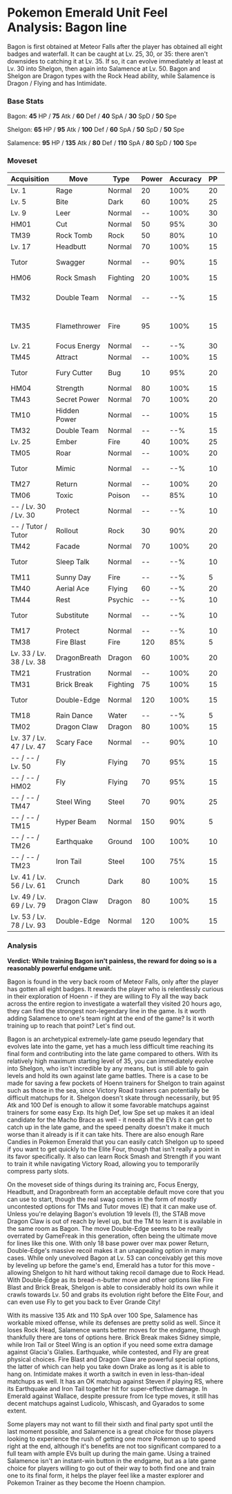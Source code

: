 # Pokemon Emerald Unit Feel Analysis: Bagon line

Bagon is first obtained at Meteor Falls after the player has obtained all eight badges and waterfall. It can be caught at Lv. 25, 30, or 35: there aren't downsides to catching it at Lv. 35. If so, it can evolve immediately at least at Lv. 30 into Shelgon, then again into Salamence at Lv. 50. Bagon and Shelgon are Dragon types with the Rock Head ability, while Salamence is Dragon / Flying and has Intimidate.

### Base Stats

Bagon: **45** HP / **75** Atk / **60** Def / **40** SpA / **30** SpD / **50** Spe

Shelgon: **65** HP / **95** Atk / **100** Def / **60** SpA / **50** SpD / **50** Spe

Salamence: **95** HP / **135** Atk / **80** Def / **110** SpA / **80** SpD / **100** Spe

### Moveset

| Acquisition              | Move         | Type     | Power | Accuracy | PP | Notes              |
|--------------------------|--------------|----------|-------|----------|----|--------------------|
| Lv. 1                    | Rage         | Normal   | 20    | 100%     | 20 |                    |
| Lv. 5                    | Bite         | Dark     | 60    | 100%     | 25 |                    |
| Lv. 9                    | Leer         | Normal   | --    | 100%     | 30 |                    |
| HM01                     | Cut          | Normal   | 50    | 95%      | 30 |                    |
| TM39                     | Rock Tomb    | Rock     | 50    | 80%      | 10 |                    |
| Lv. 17                   | Headbutt     | Normal   | 70    | 100%     | 15 |                    |
| Tutor                    | Swagger      | Normal   | --    | 90%      | 15 | Emerald only       |
| HM06                     | Rock Smash   | Fighting | 20    | 100%     | 15 |                    |
| TM32                     | Double Team  | Normal   | --    | --%      | 15 | Buy at Game Corner |
| TM35                     | Flamethrower | Fire     | 95    | 100%     | 15 | Buy at Game Corner |
| Lv. 21                   | Focus Energy | Normal   | --    | --%      | 30 |                    |
| TM45                     | Attract      | Normal   | --    | 100%     | 15 |                    |
| Tutor                    | Fury Cutter  | Bug      | 10    | 95%      | 20 | Emerald only       |
| HM04                     | Strength     | Normal   | 80    | 100%     | 15 |                    |
| TM43                     | Secret Power | Normal   | 70    | 100%     | 20 |                    |
| TM10                     | Hidden Power | Normal   | --    | 100%     | 15 |                    |
| TM32                     | Double Team  | Normal   | --    | --%      | 15 |                    |
| Lv. 25                   | Ember        | Fire     | 40    | 100%     | 25 |                    |
| TM05                     | Roar         | Normal   | --    | 100%     | 20 |                    |
| Tutor                    | Mimic        | Normal   | --    | --%      | 10 | Emerald only       |
| TM27                     | Return       | Normal   | --    | 100%     | 20 |                    |
| TM06                     | Toxic        | Poison   | --    | 85%      | 10 |                    |
| -- / Lv. 30 / Lv. 30     | Protect      | Normal   | --    | --%      | 10 |                    |
| -- / Tutor / Tutor       | Rollout      | Rock     | 30    | 90%      | 20 | Emerald only       |
| TM42                     | Facade       | Normal   | 70    | 100%     | 20 |                    |
| Tutor                    | Sleep Talk   | Normal   | --    | --%      | 10 | Emerald only       |
| TM11                     | Sunny Day    | Fire     | --    | --%      | 5  |                    |
| TM40                     | Aerial Ace   | Flying   | 60    | --%      | 20 |                    |
| TM44                     | Rest         | Psychic  | --    | --%      | 10 |                    |
| Tutor                    | Substitute   | Normal   | --    | --%      | 10 | Emerald only       |
| TM17                     | Protect      | Normal   | --    | --%      | 10 |                    |
| TM38                     | Fire Blast   | Fire     | 120   | 85%      | 5  |                    |
| Lv. 33 / Lv. 38 / Lv. 38 | DragonBreath | Dragon   | 60    | 100%     | 20 |                    |
| TM21                     | Frustration  | Normal   | --    | 100%     | 20 |                    |
| TM31                     | Brick Break  | Fighting | 75    | 100%     | 15 |                    |
| Tutor                    | Double-Edge  | Normal   | 120   | 100%     | 15 | Emerald only       |
| TM18                     | Rain Dance   | Water    | --    | --%      | 5  |                    |
| TM02                     | Dragon Claw  | Dragon   | 80    | 100%     | 15 |                    |
| Lv. 37 / Lv. 47 / Lv. 47 | Scary Face   | Normal   | --    | 90%      | 10 |                    |
| -- / -- / Lv. 50         | Fly          | Flying   | 70    | 95%      | 15 |                    |
| -- / -- / HM02           | Fly          | Flying   | 70    | 95%      | 15 |                    |
| -- / -- / TM47           | Steel Wing   | Steel    | 70    | 90%      | 25 |                    |
| -- / -- / TM15           | Hyper Beam   | Normal   | 150   | 90%      | 5  |                    |
| -- / -- / TM26           | Earthquake   | Ground   | 100   | 100%     | 10 |                    |
| -- / -- / TM23           | Iron Tail    | Steel    | 100   | 75%      | 15 |                    |
| Lv. 41 / Lv. 56 / Lv. 61 | Crunch       | Dark     | 80    | 100%     | 15 |                    |
| Lv. 49 / Lv. 69 / Lv. 79 | Dragon Claw  | Dragon   | 80    | 100%     | 15 |                    |
| Lv. 53 / Lv. 78 / Lv. 93 | Double-Edge  | Normal   | 120   | 100%     | 15 |                    |

### Analysis

**Verdict: While training Bagon isn't painless, the reward for doing so is a reasonably powerful endgame unit.**

Bagon is found in the very back room of Meteor Falls, only after the player has gotten all eight badges. It rewards the player who is relentlessly curious in their exploration of Hoenn - if they are willing to Fly all the way back across the entire region to investigate a waterfall they visited 20 hours ago, they can find the strongest non-legendary line in the game. Is it worth adding Salamence to one's team right at the end of the game? Is it worth training up to reach that point? Let's find out.

Bagon is an archetypical extremely-late game pseudo legendary that evolves late into the game, yet has a much less difficult time reaching its final form and contributing into the late game compared to others. With its relatively high maximum starting level of 35, you can immediately evolve into Shelgon, who isn't incredible by any means, but is still able to gain levels and hold its own against late game battles. There is a case to be made for saving a few pockets of Hoenn trainers for Shelgon to train against such as those in the sea, since Victory Road trainers can potentially be difficult matchups for it. Shelgon doesn't skate through necessarily, but 95 Atk and 100 Def is enough to allow it some favorable matchups against trainers for some easy Exp. Its high Def, low Spe set up makes it an ideal candidate for the Macho Brace as well - it needs all the EVs it can get to catch up in the late game, and the speed penalty doesn't make it much worse than it already is if it can take hits. There are also enough Rare Candies in Pokemon Emerald that you can easily catch Shelgon up to speed if you want to get quickly to the Elite Four, though that isn't really a point in its favor specifically. It also can learn Rock Smash and Strength if you want to train it while navigating Victory Road, allowing you to temporarily compress party slots.

On the moveset side of things during its training arc, Focus Energy, Headbutt, and Dragonbreath form an acceptable default move core that you can use to start, though the real swag comes in the form of mostly uncontested options for TMs and Tutor moves (E) that it can make use of. Unless you're delaying Bagon's evolution 19 levels (!), the STAB move Dragon Claw is out of reach by level up, but the TM to learn it is available in the same room as Bagon. The move Double-Edge seems to be really overrated by GameFreak in this generation, often being the ultimate move for lines like this one. With only 18 base power over max power Return, Double-Edge's massive recoil makes it an unappealing option in many cases. While only unevolved Bagon at Lv. 53 can conceivably get this move by leveling up before the game's end, Emerald has a tutor for this move - allowing Shelgon to hit hard without taking recoil damage due to Rock Head. With Double-Edge as its bread-n-butter move and other options like Fire Blast and Brick Break, Shelgon is able to considerably hold its own while it crawls towards Lv. 50 and grabs its evolution right before the Elite Four, and can even use Fly to get you back to Ever Grande City!

With its massive 135 Atk and 110 SpA over 100 Spe, Salamence has workable mixed offense, while its defenses are pretty solid as well. Since it loses Rock Head, Salamence wants better moves for the endgame, though thankfully there are tons of options here. Brick Break makes Sidney simple, while Iron Tail or Steel Wing is an option if you need some extra damage against Glacia's Glalies. Earthquake, while contested, and Fly are great physical choices. Fire Blast and Dragon Claw are powerful special options, the latter of which can help you take down Drake as long as it is able to hang on. Intimidate makes it worth a switch in even in less-than-ideal matchups as well. It has an OK matchup against Steven if playing RS, where its Earthquake and Iron Tail together hit for super-effective damage. In Emerald against Wallace, despite pressure from Ice type moves, it still has decent matchups against Ludicolo, Whiscash, and Gyarados to some extent. 

Some players may not want to fill their sixth and final party spot until the last moment possible, and Salamence is a great choice for those players looking to experience the rush of getting one more Pokemon up to speed right at the end, although it's benefits are not too significant compared to a full team with ample EVs built up during the main game. Using a trained Salamence isn't an instant-win button in the endgame, but as a late game choice for players willing to go out of their way to both find one and train one to its final form, it helps the player feel like a master explorer and Pokemon Trainer as they become the Hoenn champion.